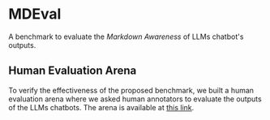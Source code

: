 # MDEval

A benchmark to evaluate the _Markdown Awareness_ of LLMs chatbot's outputs.

## Human Evaluation Arena

To verify the effectiveness of the proposed benchmark, we built a human evaluation arena where we asked human annotators to evaluate the outputs of the LLMs chatbots. The arena is available at [this link](https://md-eval-human.pages.dev/).
